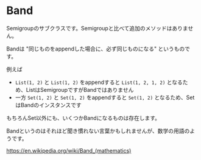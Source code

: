 # Band

Semigroupのサブクラスです。Semigroupと比べて追加のメソッドはありません。

Bandは
"同じものをappendした場合に、必ず同じものになる"
というものです。

例えば
- `List(1, 2)` と `List(1, 2)` をappendすると `List(1, 2, 1, 2)` となるため、ListはSemigroupですがBandではありません
- 一方 `Set(1, 2)` と `Set(1, 2)` をappendすると `Set(1, 2)` となるため、SetはBandのインスタンスです

もちろんSet以外にも、いくつかBandになるものは存在します。

Bandというのはそれほど聞き慣れない言葉かもしれませんが、数学の用語のようです。

<https://en.wikipedia.org/wiki/Band_(mathematics)>
